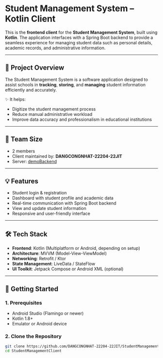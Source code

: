 # Student Management System – Kotlin Client

This is the **frontend client** for the **Student Management System**, built using **Kotlin**. The application interfaces with a Spring Boot backend to provide a seamless experience for managing student data such as personal details, academic records, and administrative information.

---

## 📌 Project Overview

The Student Management System is a software application designed to assist schools in **tracking**, **storing**, and **managing** student information efficiently and accurately.

✨ It helps:
- Digitize the student management process
- Reduce manual administrative workload
- Improve data accuracy and professionalism in educational institutions

---

## 👥 Team Size

- 2 members  
- Client maintained by: **DANGCONGNHAT-22204-22JIT**  
- Server: [demoBackend](https://github.com/demoBackend)

---

## 💡 Features

- Student login & registration
- Dashboard with student profile and academic data
- Real-time communication with Spring Boot backend
- View and update student information
- Responsive and user-friendly interface

---

## 🛠 Tech Stack

- **Frontend**: Kotlin (Multiplatform or Android, depending on setup)
- **Architecture**: MVVM (Model-View-ViewModel)
- **Networking**: Retrofit / Ktor
- **State Management**: LiveData / StateFlow
- **UI Toolkit**: Jetpack Compose or Android XML (optional)

---

## 🚀 Getting Started

### 1. Prerequisites

- Android Studio (Flamingo or newer)
- Kotlin 1.8+  
- Emulator or Android device

### 2. Clone the Repository

```bash
git clone https://github.com/DANGCONGNHAT-22204-22JIT/StudentManagementClient.git
cd StudentManagementClient
